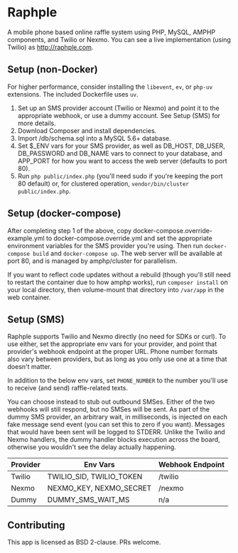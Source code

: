# Raphple

A mobile phone based online raffle system using PHP, MySQL, AMPHP components, and Twilio or Nexmo. You can see a live
implementation (using Twilio) as http://raphple.com.

## Setup (non-Docker)

For higher performance, consider installing the `libevent`, `ev`, or `php-uv` extensions. The included Dockerfile
uses `uv`.

1. Set up an SMS provider account (Twilio or Nexmo) and point it to the appropriate webhook, or use a dummy account.
See Setup (SMS) for more details.
2. Download Composer and install dependencies.
3. Import /db/schema.sql into a MySQL 5.6+ database.
4. Set $_ENV vars for your SMS provider, as well as DB_HOST, DB_USER, DB_PASSWORD and DB_NAME vars to 
connect to your database, and APP_PORT for how you want to access the web server (defaults to port 80).
5. Run `php public/index.php` (you'll need sudo if you're keeping the port 80 default) or, for clustered operation,
`vendor/bin/cluster public/index.php`.

## Setup (docker-compose)

After completing step 1 of the above, copy docker-compose.override-example.yml to docker-compose.override.yml and
set the appropriate environment variables for the SMS provider you're using. Then run `docker-compose build` and
`docker-compose up`. The web server will be available at port 80, and is managed by amphp/cluster for parallelism.

If you want to reflect code updates without a rebuild (though you'll still need to restart the container due to how
amphp works), run `composer install` on your local directory, then volume-mount that directory into `/var/app` in the
web container.

## Setup (SMS)

Raphple supports Twilio and Nexmo directly (no need for SDKs or curl). To use either, set the
appropriate env vars for your provider, and point that provider's webhook endpoint at the proper URL. Phone number
formats also vary between providers, but as long as you only use one at a time that doesn't matter.

In addition to the below env vars, set `PHONE_NUMBER` to the number you'll use to receive (and send) raffle-related
texts.

You can choose instead to stub out outbound SMSes. Either of the two webhooks will still respond, but no SMSes will
be sent. As part of the dummy SMS provider, an arbitrary wait, in milliseconds, is injected on each fake message
send event (you can set this to zero if you want). Messages that would have been sent will be logged to STDERR. Unlike
the Twilio and Nexmo handlers, the dummy handler blocks execution across the board, otherwise you wouldn't see the
delay actually happening.

| Provider | Env Vars | Webhook Endpoint |
| --- | --- | --- |
| Twilio | TWILIO_SID, TWILIO_TOKEN | /twilio |
| Nexmo | NEXMO_KEY, NEXMO_SECRET | /nexmo |
| Dummy | DUMMY_SMS_WAIT_MS | n/a |

## Contributing

This app is licensed as BSD 2-clause. PRs welcome.
